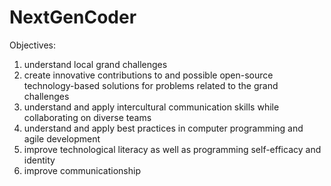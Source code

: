 # NextGenCoder
Objectives:

1. understand local grand challenges
2. create innovative contributions to and possible open-source technology-based solutions for problems related to the grand challenges
3. understand and apply intercultural communication skills while collaborating on diverse teams
4. understand and apply best practices in computer programming and agile development
5. improve technological literacy as well as programming self-efficacy and identity
6. improve communicationship 
